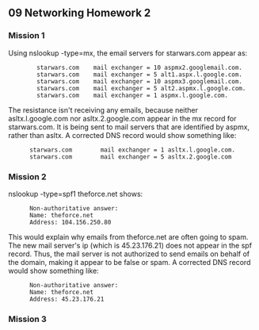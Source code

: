 ## 09 Networking Homework 2

### Mission 1

Using nslookup -type=mx, the email servers for starwars.com appear as:
          
            starwars.com	mail exchanger = 10 aspmx2.googlemail.com.
            starwars.com	mail exchanger = 5 alt1.aspx.l.google.com.
            starwars.com	mail exchanger = 10 aspmx3.googlemail.com.
            starwars.com	mail exchanger = 5 alt2.aspmx.l.google.com.
            starwars.com	mail exchanger = 1 aspmx.l.google.com.

The resistance isn't receiving any emails, because neither asltx.l.google.com nor asltx.2.google.com appear in the mx record for starwars.com. It is being sent to mail servers that are identified by aspmx, rather than asltx. 
A corrected DNS record would show something like:

          starwars.com        mail exchanger = 1 asltx.l.google.com.
          starwars.com        mail exchanger = 5 asltx.2.google.com

### Mission 2

nslookup -type=spf1 theforce.net shows:

          Non-authoritative answer:
          Name:	theforce.net
          Address: 104.156.250.80

This would explain why emails from theforce.net are often going to spam. The new mail server's ip (which is 45.23.176.21) does not appear in the spf record. Thus, the mail server is not authorized to send emails on behalf of the domain, making it appear to be false or spam.
A corrected DNS record would show something like:

          Non-authoritative answer:
          Name:	theforce.net
          Address: 45.23.176.21

### Mission 3
